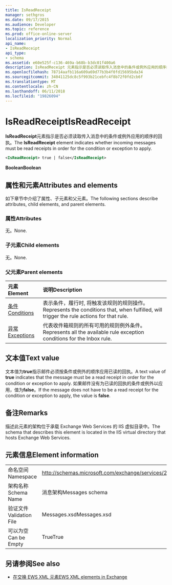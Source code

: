 ```yaml
---
title: IsReadReceipt
manager: sethgros
ms.date: 09/17/2015
ms.audience: Developer
ms.topic: reference
ms.prod: office-online-server
localization_priority: Normal
api_name:
- IsReadReceipt
api_type:
- schema
ms.assetid: e60e525f-c136-469a-b68b-b3dc01f400a6
description: IsReadReceipt 元素指示是否必须读取传入消息中的条件或例外应用的顺序的回执。
ms.openlocfilehash: 78714aafb116a609a69d77b3b4f0fd15695bda34
ms.sourcegitcommit: 34041125dc8c5f993b21cebfc4f8b72f0fd2cb6f
ms.translationtype: MT
ms.contentlocale: zh-CN
ms.lasthandoff: 06/11/2018
ms.locfileid: "19826094"
---
```

# <a name="isreadreceipt"></a><span data-ttu-id="2b992-103">IsReadReceipt</span><span class="sxs-lookup"><span data-stu-id="2b992-103">IsReadReceipt</span></span>

<span data-ttu-id="2b992-104">**IsReadReceipt**元素指示是否必须读取传入消息中的条件或例外应用的顺序的回执。</span><span class="sxs-lookup"><span data-stu-id="2b992-104">The **IsReadReceipt** element indicates whether incoming messages must be read receipts in order for the condition or exception to apply.</span></span> 
  
```XML
<IsReadReceipt> true | false</IsReadReceipt>
```

 <span data-ttu-id="2b992-105">**Boolean**</span><span class="sxs-lookup"><span data-stu-id="2b992-105">**Boolean**</span></span>
## <a name="attributes-and-elements"></a><span data-ttu-id="2b992-106">属性和元素</span><span class="sxs-lookup"><span data-stu-id="2b992-106">Attributes and elements</span></span>

<span data-ttu-id="2b992-107">如下章节中介绍了属性、子元素和父元素。</span><span class="sxs-lookup"><span data-stu-id="2b992-107">The following sections describe attributes, child elements, and parent elements.</span></span>
  
### <a name="attributes"></a><span data-ttu-id="2b992-108">属性</span><span class="sxs-lookup"><span data-stu-id="2b992-108">Attributes</span></span>

<span data-ttu-id="2b992-109">无。</span><span class="sxs-lookup"><span data-stu-id="2b992-109">None.</span></span>
  
### <a name="child-elements"></a><span data-ttu-id="2b992-110">子元素</span><span class="sxs-lookup"><span data-stu-id="2b992-110">Child elements</span></span>

<span data-ttu-id="2b992-111">无。</span><span class="sxs-lookup"><span data-stu-id="2b992-111">None.</span></span>
  
### <a name="parent-elements"></a><span data-ttu-id="2b992-112">父元素</span><span class="sxs-lookup"><span data-stu-id="2b992-112">Parent elements</span></span>

|<span data-ttu-id="2b992-113">**元素**</span><span class="sxs-lookup"><span data-stu-id="2b992-113">**Element**</span></span>|<span data-ttu-id="2b992-114">**说明**</span><span class="sxs-lookup"><span data-stu-id="2b992-114">**Description**</span></span>|
|:-----|:-----|
|[<span data-ttu-id="2b992-115">条件</span><span class="sxs-lookup"><span data-stu-id="2b992-115">Conditions</span></span>](conditions.md) <br/> |<span data-ttu-id="2b992-116">表示条件，履行时, 将触发该规则的规则操作。</span><span class="sxs-lookup"><span data-stu-id="2b992-116">Represents the conditions that, when fulfilled, will trigger the rule actions for that rule.</span></span>  <br/> |
|[<span data-ttu-id="2b992-117">异常</span><span class="sxs-lookup"><span data-stu-id="2b992-117">Exceptions</span></span>](exceptions.md) <br/> |<span data-ttu-id="2b992-118">代表收件箱规则的所有可用的规则例外条件。</span><span class="sxs-lookup"><span data-stu-id="2b992-118">Represents all the available rule exception conditions for the Inbox rule.</span></span>  <br/> |
   
## <a name="text-value"></a><span data-ttu-id="2b992-119">文本值</span><span class="sxs-lookup"><span data-stu-id="2b992-119">Text value</span></span>

<span data-ttu-id="2b992-120">文本值为**true**指示邮件必须按条件或例外的顺序应用已读的回执。</span><span class="sxs-lookup"><span data-stu-id="2b992-120">A text value of **true** indicates that the message must be a read receipt in order for the condition or exception to apply.</span></span> <span data-ttu-id="2b992-121">如果邮件没有为已读的回执的条件或例外以应用，值为**false**。</span><span class="sxs-lookup"><span data-stu-id="2b992-121">If the message does not have to be a read receipt for the condition or exception to apply, the value is **false**.</span></span>
  
## <a name="remarks"></a><span data-ttu-id="2b992-122">备注</span><span class="sxs-lookup"><span data-stu-id="2b992-122">Remarks</span></span>

<span data-ttu-id="2b992-123">描述此元素的架构位于承载 Exchange Web Services 的 IIS 虚拟目录中。</span><span class="sxs-lookup"><span data-stu-id="2b992-123">The schema that describes this element is located in the IIS virtual directory that hosts Exchange Web Services.</span></span>
  
## <a name="element-information"></a><span data-ttu-id="2b992-124">元素信息</span><span class="sxs-lookup"><span data-stu-id="2b992-124">Element information</span></span>

|||
|:-----|:-----|
|<span data-ttu-id="2b992-125">命名空间</span><span class="sxs-lookup"><span data-stu-id="2b992-125">Namespace</span></span>  <br/> |http://schemas.microsoft.com/exchange/services/2006/messages  <br/> |
|<span data-ttu-id="2b992-126">架构名称</span><span class="sxs-lookup"><span data-stu-id="2b992-126">Schema Name</span></span>  <br/> |<span data-ttu-id="2b992-127">消息架构</span><span class="sxs-lookup"><span data-stu-id="2b992-127">Messages schema</span></span>  <br/> |
|<span data-ttu-id="2b992-128">验证文件</span><span class="sxs-lookup"><span data-stu-id="2b992-128">Validation File</span></span>  <br/> |<span data-ttu-id="2b992-129">Messages.xsd</span><span class="sxs-lookup"><span data-stu-id="2b992-129">Messages.xsd</span></span>  <br/> |
|<span data-ttu-id="2b992-130">可以为空</span><span class="sxs-lookup"><span data-stu-id="2b992-130">Can be Empty</span></span>  <br/> |<span data-ttu-id="2b992-131">True</span><span class="sxs-lookup"><span data-stu-id="2b992-131">True</span></span>  <br/> |
   
## <a name="see-also"></a><span data-ttu-id="2b992-132">另请参阅</span><span class="sxs-lookup"><span data-stu-id="2b992-132">See also</span></span>



- [<span data-ttu-id="2b992-133">在交换 EWS XML 元素</span><span class="sxs-lookup"><span data-stu-id="2b992-133">EWS XML elements in Exchange</span></span>](ews-xml-elements-in-exchange.md)

